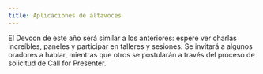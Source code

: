 ```yaml
---
title: Aplicaciones de altavoces
---
```


El Devcon de este año será similar a los anteriores: espere ver charlas increíbles, paneles y participar en talleres y sesiones. Se invitará a algunos oradores a hablar, mientras que otros se postularán a través del proceso de solicitud de Call for Presenter.
